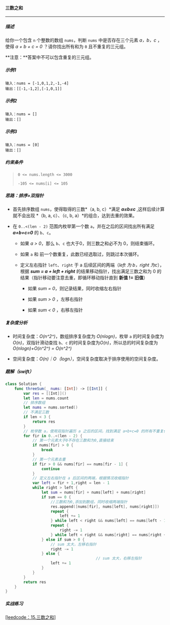 #### 三数之和

------

##### 描述

给你一个包含 `n` 个整数的数组 `nums`，判断 `nums` 中是否存在三个元素 *a，b，c* ，使得 *a + b + c = 0* ？请你找出所有和为 `0` 且不重复的三元组。

**注意：**答案中不可以包含重复的三元组。



##### 示例1

```
输入：nums = [-1,0,1,2,-1,-4]
输出：[[-1,-1,2],[-1,0,1]]
```

##### 示例2

```
输入：nums = []
输出：[]
```

##### 示例3

```
输入：nums = [0]
输出：[]
```



##### 约束条件

> `0 <= nums.length <= 3000`
>
> `-105 <= nums[i] <= 105`



##### 思路：排序+双指针

- 首先排序数组 `nums`，使得取得的三数*（a, b, c）*满足 ***a≤b≤c*** ,这样后续计算就不会出现 *（b, a, c）、（c, b, a）*的组合，达到去重的效果。

- 在 `0..<(len - 2)` 范围内枚举第一个数 `a`，并在之后的区间找出所有满足 ***a+b+c=0*** 的 `b`、`c`。

  - 如果 *a > 0*，那么 `b`、`c` 也大于0，则三数之和必不为 0，则结束循环。

  - 如果 `a` 和 前一个数重复，此数已经选取过，则跳过本次循环。

  - 定义左右指针 `left`、`right` 于 a 后续区间的两端（*left 为 b，right 为c*），根据 ***sum =  a + left + right*** 的结果移动指针，找出满足三数之和为 0 的结果（指针移动要注意去重，即循环移动指针直到 **新值 != 旧值**）

    - 如果 *sum = 0*，则记录结果，同时收缩左右指针
    - 如果 *sum > 0* ，左移右指针

    - 如果 *sum < 0* ，右移左指针




##### 复杂度分析

- 时间复杂度：*O(n^2^)*，数组排序复杂度为 *O(nlogn)*，枚举 `a` 的时间复杂度为 *O(n)*，双指针滑动查找 `b`、`c` 的时间复杂度为*O(n)*，所以总的时间复杂度为 *O(nlogn)+O(n^2^) = O(n^2^)*

- 空间复杂度：*O(n)｜O（logn）*，空间复杂度取决于排序使用的空间复杂度。

  

##### 题解（swift）

```swift
class Solution {
    func threeSum(_ nums: [Int]) -> [[Int]] {
        var res = [[Int]]()
        let len = nums.count
        // 排序数组
        let nums = nums.sorted()
        // 不满足三数
        if len < 3 {
            return res
        }
      	// 枚举数 a，使用双指针遍历 a 之后的区间，找到满足 a+b+c=0 的所有不重复值
      	for fir in 0..<(len - 2) {
            // 第一个元素大于0不存在三数和为0,直接结束
            if nums[fir] > 0 {
                break
            }
            // 第一个元素去重
            if fir > 0 && nums[fir] == nums[fir - 1] {
                continue
            }
            // 定义左右指针在 a 后区间的两端，根据情况收缩指针
            var left = fir + 1,right = len - 1
            while right > left {
                let sum = nums[fir] + nums[left] + nums[right]
                if sum == 0 {
                    //三数和为0,添加到数组，同时收缩两端指针
                    res.append([nums[fir], nums[left], nums[right]])
                    repeat {
                        left += 1
                    } while left < right && nums[left] == nums[left - 1]
                    repeat {
                        right -= 1
                    } while left < right && nums[right] == nums[right + 1]
                } else if sum > 0 {
                  	// sum 太大，左移右指针
                    right -= 1
                } else {
										// sum 太大，右移左指针
                    left += 1
                }
            }
        }
        return res
    }
}
```



##### 实战练习

[[leedcode：15.三数之和]](https://leetcode-cn.com/problems/3sum/submissions/)